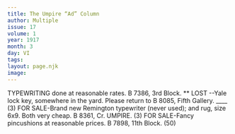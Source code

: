 ```yaml
---
title: The Umpire “Ad” Column
author: Multiple
issue: 17
volume: 1
year: 1917
month: 3
day: VI
tags:
layout: page.njk
image:
---
```

TYPEWRITING done at reasonable rates. B 7386, 3rd Block. **      LOST --Yale lock key, somewhere in the yard. Please return to B 8085, Fifth Gallery. ____ (3)       FOR SALE-Brand new Remington typewriter (never used); and rug, size 6x9. Both very cheap. B 8361, Cr. UMPIRE. (3)      FOR SALE-Fancy pincushions at reasonable prices. B 7898, 11th Block. (50)




